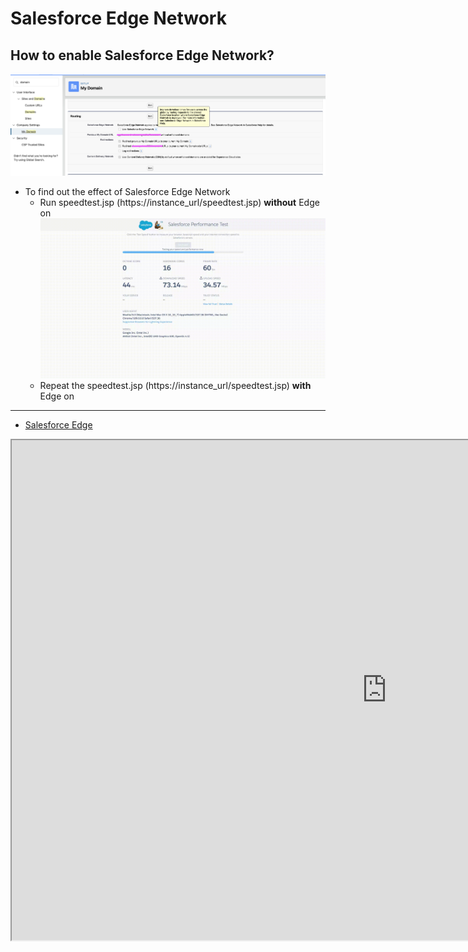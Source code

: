 # Salesforce Edge Network


## How to enable Salesforce Edge Network?

![enable edge](img/edge-2.png)

- To find out the effect of Salesforce Edge Network
    - Run speedtest.jsp (https://instance_url/speedtest.jsp) **without** Edge on
    ![Run Speedtest](./img/speedtest_jsp-1.webm.gif)
    - Repeat the  speedtest.jsp (https://instance_url/speedtest.jsp) **with** Edge on 
---

- [Salesforce Edge](https://mohan-chinnappan-n2.github.io/2020/network/edge/edge.html)


<iframe id="SalesforceEdge"
    title="Salesforce Edge"
    width="1200"
    height="800"
    src="https://mohan-chinnappan-n2.github.io/2020/network/edge/edge.html">
</iframe>


